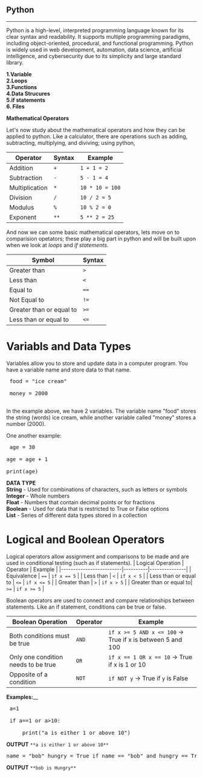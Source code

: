 ## Python
---
Python is a high-level, interpreted programming language known for its clear syntax and readability. It supports multiple programming paradigms, including object-oriented, procedural, and functional programming. Python is widely used in web development, automation, data science, artificial intelligence, and cybersecurity due to its simplicity and large standard library.

**1.Variable**<br>
**2.Loops**<br>
**3.Functions**<br>
**4.Data Strucures**<br>
**5.if statements**<br>
**6. Files**<br>

**Mathematical Operators**

Let's now study about the mathematical operators and how they can be applied to python. Like a calculator, there are operations such as adding, subtracting, multiplying, and diviving; using python,

| Operator      | Syntax | Example        |
|---------------|--------|----------------|
| Addition      | `+`    | `1 + 1 = 2`     |
| Subtraction   | `-`    | `5 - 1 = 4`     |
| Multiplication| `*`    | `10 * 10 = 100` |
| Division      | `/`    | `10 / 2 = 5`    |
| Modulus       | `%`    | `10 % 2 = 0`    |
| Exponent      | `**`   | `5 ** 2 = 25`   |

And now we can some basic mathematical operators, lets move on to comparision opetators; these play a big part in python and will be built upon when we look at _loops_ and _if statements_.

| Symbol                     | Syntax |
|----------------------------|--------|
| Greater than               | `>`    |
| Less than                  | `<`    |
| Equal to                   | `==`   |
| Not Equal to               | `!=`   |
| Greater than or equal to   | `>=`   |
| Less than or equal to      | `<=`   |


# Variabls and Data Types

Variables allow you to store and update data in a computer program. You have a variable name and store data to that name.

<pre lang="md"> food = "ice cream" <br>
 money = 2000 
  </pre>
In the example above, we have 2 variables. The variable name "food" stores the string (words) ice cream, while another variable called "money" stores a number (2000).

One another example:
<pre lang="md"> age = 30<br>
age = age + 1<br>
print(age)
</pre>

**DATA TYPE**<br>
**String** - Used for combinations of characters, such as letters or symbols<br>
**Integer** - Whole numbers<br>
**Float** - Numbers that contain decimal points or for fractions<br>
**Boolean** - Used for data that is restricted to True or False options<br>
**List** - Series of different data types stored in a collection<br>

# Logical and Boolean Operators
Logical operators allow assignment and comparisons to be made and are used in conditional testing (such as if statements).
| Logical Operation       | Operator | Example       |
|-------------------------|----------|---------------|
| Equivalence             | `==`     | `if x == 5`   |
| Less than               | `<`      | `if x < 5`    |
| Less than or equal to   | `<=`     | `if x <= 5`   |
| Greater than            | `>`      | `if x > 5`    |
| Greater than or equal to| `>=`     | `if x >= 5`   |

Boolean operators are used to connect and compare relationships between statements. Like an if statement, conditions can be true or false.

| Boolean Operation                             | Operator | Example                                             |
|----------------------------------------------|----------|-----------------------------------------------------|
| Both conditions must be true                 | `AND`    | `if x >= 5 AND x <= 100` → True if x is between 5 and 100 |
| Only one condition needs to be true          | `OR`     | `if x == 1 OR x == 10` → True if x is 1 or 10        |
| Opposite of a condition                      | `NOT`    | `if NOT y` → True if `y` is False                    |

**Examples:**__
<pre lang="md">
 a=1<br>
 if a==1 or a>10:<br>
     print("a is either 1 or above 10")
</pre>

**OUTPUT**
`**a is either 1 or above 10**`

<pre lang="md">name = "bob" hungry = True if name == "bob" and hungry == True: print("bob is hungry") elif name == "bob" and not hungry: print("Bob is not hungry") else: # If all other if conditions are not met print("Not sure who this is or if they are hungry")</pre>

**OUTPUT**
`**bob is Hungry**`
